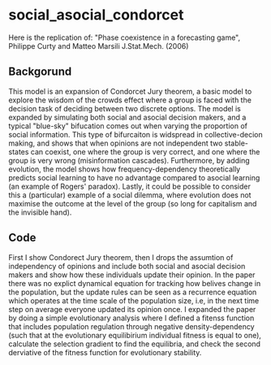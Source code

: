 # social_asocial_condorcet
Here is the replication of: "Phase coexistence in a forecasting game", Philippe Curty and Matteo Marsili J.Stat.Mech. (2006)

## Backgorund

This model is an expansion of Condorcet Jury theorem, a basic model to explore the wisdom of the crowds effect where a group is faced with the decision task of deciding between two discrete options. The model is expanded by simulating both social and asocial decision makers, and a typical "blue-sky" bifucation comes out when varying the proportion of social information. This type of bifurcaiton is widspread in collective-decion making, and shows that when opinions are not independent two stable-states can coexist, one where the group is very correct, and one where the group is very wrong (misinformation cascades). Furthermore, by adding evolution, the model shows how frequency-dependency theoretically predicts social learning to have no advantage compared to asocial learning (an example of Rogers' paradox). Lastly, it could be possible to consider this a (particular) example of a social dilemma, where evolution does not maximise the outcome at the level of the group (so long for capitalism and the invisible hand).

## Code
First I show Condorect Jury theorem, then I drops the assumtion of independency of opinions and include both social and asocial decision makers and show how these individuals update their opinion. In the paper there was no explict dynamical equation for tracking how belives change in the population, but the update rules can be seen as a recurrence equation which operates at the time scale of the population size, i.e, in the next time step on average everyone updated its opinion once. I expanded the paper by doing a simple evolutionary analysis where I defined a fitenss function that includes population regulation through negative density-dependency (such that at the evolutionary equilibirium individual fitness is equal to one), calculate the selection gradient to find the equilibria, and check the second derviative of the fitness function for evolutionary stability. 
